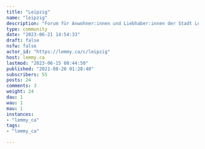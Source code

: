 ```yaml
---
title: "Leipzig" 
name: "leipzig"
description: "Forum für Anwohner:innen und Liebhaber:innen der Stadt Leipzig.Kein Rassismus, kein Sexismus. Niemals.[Foto](https://flic.kr/p/28h2L61): Dennis Lamczak🟢⚪[!sachsen@feddit.de](https://feddit.de/c/sachsen) ⚫🔴🟡[!deutschland@feddit.de](https://feddit.de/c/deutschland) "
type: community
date: "2023-06-21 14:54:33"
draft: false
nsfw: false
actor_id: "https://lemmy.ca/c/leipzig"
host: lemmy.ca
lastmod: "2023-06-15 08:44:50"
published: "2021-08-20 01:28:48"
subscribers: 55
posts: 24
comments: 3
weight: 24
dau: 1
wau: 1
mau: 1
instances:
- "lemmy_ca"
tags: 
- "lemmy_ca"

---
```

